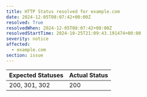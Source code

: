 ```yaml
---
title: HTTP Status resolved for example.com
date: 2024-12-05T08:07:42+00:00Z
resolved: True
resolvedWhen: 2024-12-05T08:07:42+00:00Z
resolvedStartTime: 2024-10-25T21:09:43.191474+00:00
severity: notice
affected:
  - example.com
section: issue
---
```


| Expected Statuses | Actual Status  |
|-------------------|----------------|
| 200, 301, 302 | 200 |
